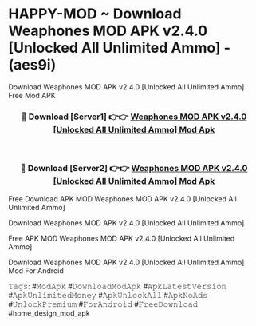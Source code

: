 # HAPPY-MOD ~ Download Weaphones MOD APK v2.4.0 [Unlocked All Unlimited Ammo] - (aes9i)
Download Weaphones MOD APK v2.4.0 [Unlocked All Unlimited Ammo] Free Mod APK

<div align="center">
<h3>🔴 Download [Server1] 👉👉 <a href="https://apk-comot.site?title=Weaphones_MOD_APK_v2.4.0_[Unlocked_All_Unlimited_Ammo]">Weaphones MOD APK v2.4.0 [Unlocked All Unlimited Ammo] Mod Apk</a></h3><br>

<h3>🔴 Download [Server2] 👉👉 <a href="https://apk-comot.site?title=Weaphones_MOD_APK_v2.4.0_[Unlocked_All_Unlimited_Ammo]">Weaphones MOD APK v2.4.0 [Unlocked All Unlimited Ammo] Mod Apk</a></h3>
</div>


Free Download APK MOD Weaphones MOD APK v2.4.0 [Unlocked All Unlimited Ammo]

Download Weaphones MOD APK v2.4.0 [Unlocked All Unlimited Ammo] 

Free APK MOD Weaphones MOD APK v2.4.0 [Unlocked All Unlimited Ammo] 

Download Weaphones MOD APK v2.4.0 [Unlocked All Unlimited Ammo] Mod For Android

𝚃𝚊𝚐𝚜: #𝙼𝚘𝚍𝙰𝚙𝚔 #𝙳𝚘𝚠𝚗𝚕𝚘𝚊𝚍𝙼𝚘𝚍𝙰𝚙𝚔 #𝙰𝚙𝚔𝙻𝚊𝚝𝚎𝚜𝚝𝚅𝚎𝚛𝚜𝚒𝚘𝚗 #𝙰𝚙𝚔𝚄𝚗𝚕𝚒𝚖𝚒𝚝𝚎𝚍𝙼𝚘𝚗𝚎𝚢 #𝙰𝚙𝚔𝚄𝚗𝚕𝚘𝚌𝚔𝙰𝚕𝚕 #𝙰𝚙𝚔𝙽𝚘𝙰𝚍𝚜 #𝚄𝚗𝚕𝚘𝚌𝚔𝙿𝚛𝚎𝚖𝚒𝚞𝚖 #𝙵𝚘𝚛𝙰𝚗𝚍𝚛𝚘𝚒𝚍 #𝙵𝚛𝚎𝚎𝙳𝚘𝚠𝚗𝚕𝚘𝚊𝚍 #home_design_mod_apk